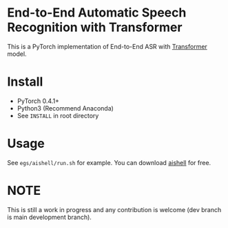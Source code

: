 # End-to-End Automatic Speech Recognition with Transformer
This is a PyTorch implementation of End-to-End ASR with [Transformer](https://arxiv.org/abs/1706.03762) model.

# Install
- PyTorch 0.4.1+
- Python3 (Recommend Anaconda)
- See `INSTALL` in root directory

# Usage
See `egs/aishell/run.sh` for example. You can download [aishell](http://www.aishelltech.com/kysjcp) for free.

# NOTE
This is still a work in progress and any contribution is welcome (dev branch is main development branch).
